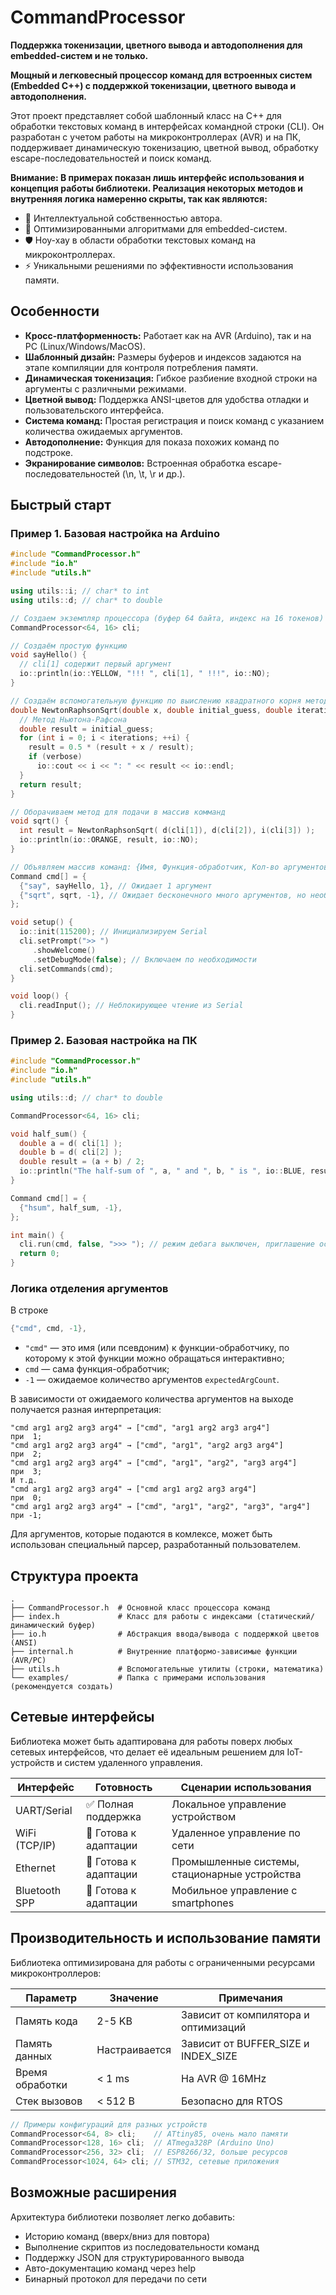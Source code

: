 # CommandProcessor

**Поддержка токенизации, цветного вывода и автодополнения для embedded-систем и не только.**


**Мощный и легковесный процессор команд для встроенных систем (Embedded C++) с поддержкой токенизации, цветного вывода и автодополнения.**

Этот проект представляет собой шаблонный класс на C++ для обработки текстовых команд в интерфейсах командной строки (CLI). Он разработан с учетом работы на микроконтроллерах (AVR) и на ПК, поддерживает динамическую токенизацию, цветной вывод, обработку escape-последовательностей и поиск команд.

**Внимание: В примерах показан лишь интерфейс использования и концепция работы библиотеки. Реализация некоторых методов и внутренняя логика намеренно скрыты, так как являются:**

* 🧠 Интеллектуальной собственностью автора.
* 🔧 Оптимизированными алгоритмами для embedded-систем.
* 🛡️ Ноу-хау в области обработки текстовых команд на микроконтроллерах.
* ⚡ Уникальными решениями по эффективности использования памяти.

## Особенности

* **Кросс-платформенность:** Работает как на AVR (Arduino), так и на PC (Linux/Windows/MacOS).
* **Шаблонный дизайн:** Размеры буферов и индексов задаются на этапе компиляции для контроля потребления памяти.
* **Динамическая токенизация:** Гибкое разбиение входной строки на аргументы с различными режимами.
* **Цветной вывод:** Поддержка ANSI-цветов для удобства отладки и пользовательского интерфейса.
* **Система команд:** Простая регистрация и поиск команд с указанием количества ожидаемых аргументов.
* **Автодополнение:** Функция для показа похожих команд по подстроке.
* **Экранирование символов:** Встроенная обработка escape-последовательностей (\n, \t, \r и др.).

## Быстрый старт
### Пример 1. Базовая настройка на Arduino

```C++
#include "CommandProcessor.h"
#include "io.h"
#include "utils.h"

using utils::i; // char* to int
using utils::d; // char* to double

// Создаем экземпляр процессора (буфер 64 байта, индекс на 16 токенов)
CommandProcessor<64, 16> cli;

// Создаём простую функцию
void sayHello() {
  // cli[1] содержит первый аргумент
  io::println(io::YELLOW, "!!! ", cli[1], " !!!", io::NO);
}

// Создаём вспомогательную функцию по выислению квадратного корня методом Ньютона-Рафсона 
double NewtonRaphsonSqrt(double x, double initial_guess, double iterations, bool verbose = false) {
  // Метод Ньютона-Рафсона
  double result = initial_guess;
  for (int i = 0; i < iterations; ++i) {
    result = 0.5 * (result + x / result);
    if (verbose)
      io::cout << i << ": " << result << io::endl;
  }
  return result;
}

// Оборачиваем метод для подачи в массив комманд
void sqrt() {
  int result = NewtonRaphsonSqrt( d(cli[1]), d(cli[2]), i(cli[3]) );
  io::println(io::ORANGE, result, io::NO);
}

// Объявляем массив команд: {Имя, Функция-обработчик, Кол-во аргументов}
Command cmd[] = {
  {"say", sayHello, 1}, // Ожидает 1 аргумент
  {"sqrt", sqrt, -1}, // Ожидает бесконечного много аргументов, но необходимо всего 3
};

void setup() {
  io::init(115200); // Инициализируем Serial
  cli.setPrompt(">> ")
     .showWelcome()
     .setDebugMode(false); // Включаем по необходимости
  cli.setCommands(cmd);
}

void loop() {
  cli.readInput(); // Неблокирующее чтение из Serial
}
```

### Пример 2. Базовая настройка на ПК
```C++
#include "CommandProcessor.h"
#include "io.h"
#include "utils.h"

using utils::d; // char* to double

CommandProcessor<64, 16> cli;

void half_sum() {
  double a = d( cli[1] );
  double b = d( cli[2] );
  double result = (a + b) / 2;
  io::println("The half-sum of ", a, " and ", b, " is ", io::BLUE, result, io::NO);
}

Command cmd[] = {
  {"hsum", half_sum, -1},
};

int main() {
  cli.run(cmd, false, ">>> "); // режим дебага выключен, приглашение осуществляется символами ">>> "
  return 0;
}
```

### Логика отделения аргументов
В строке

```C++
{"cmd", cmd, -1},
```
* ```"cmd"```  — это имя (или псевдоним) к функции-обработчику, по которому к этой функции можно обращаться интерактивно;
* ```cmd```    — сама функция-обработчик;
* ```-1```     — ожидаемое количество аргументов ```expectedArgCount```.

В зависимости от ожидаемого количества аргументов на выходе получается разная интерпретация:

```text
"cmd arg1 arg2 arg3 arg4" → ["cmd", "arg1 arg2 arg3 arg4"]           при  1;
"cmd arg1 arg2 arg3 arg4" → ["cmd", "arg1", "arg2 arg3 arg4"]        при  2;
"cmd arg1 arg2 arg3 arg4" → ["cmd", "arg1", "arg2", "arg3 arg4"]     при  3;
И т.д.
"cmd arg1 arg2 arg3 arg4" → ["cmd arg1 arg2 arg3 arg4"]              при  0;
"cmd arg1 arg2 arg3 arg4" → ["cmd", "arg1", "arg2", "arg3", "arg4"]  при -1;
```

Для аргументов, которые подаются в комлексе, может быть использован специальный парсер, разработанный пользователем.

## Структура проекта
```text
.
├── CommandProcessor.h  # Основной класс процессора команд
├── index.h             # Класс для работы с индексами (статический/динамический буфер)
├── io.h                # Абстракция ввода/вывода с поддержкой цветов (ANSI)
├── internal.h          # Внутренние платформо-зависимые функции (AVR/PC)
├── utils.h             # Вспомогательные утилиты (строки, математика)
└── examples/           # Папка с примерами использования (рекомендуется создать)
```

## Сетевые интерфейсы

Библиотека может быть адаптирована для работы поверх любых сетевых интерфейсов, что делает её идеальным решением для IoT-устройств и систем удаленного управления.

| Интерфейс	| Готовность |	Сценарии использования |
|---|---|---|
| UART/Serial |	✅ Полная поддержка	| Локальное управление устройством |
| WiFi (TCP/IP) |	🔄 Готова к адаптации |	Удаленное управление по сети |
| Ethernet |	🔄 Готова к адаптации |	Промышленные системы, стационарные устройства |
| Bluetooth SPP |	🔄 Готова к адаптации |	Мобильное управление с smartphones |

## Производительность и использование памяти

Библиотека оптимизирована для работы с ограниченными ресурсами микроконтроллеров:

| Параметр | Значение |	Примечания |
|---|---|---|
| Память кода |	2-5 KB | Зависит от компилятора и оптимизаций |
| Память данных |	Настраивается |	Зависит от BUFFER_SIZE и INDEX_SIZE |
| Время обработки |	< 1 ms |	На AVR @ 16MHz |
| Стек вызовов |	< 512 B	| Безопасно для RTOS |

```C++
// Примеры конфигураций для разных устройств
CommandProcessor<64, 8> cli;    // ATtiny85, очень мало памяти
CommandProcessor<128, 16> cli;  // ATmega328P (Arduino Uno)  
CommandProcessor<256, 32> cli;  // ESP8266/32, больше ресурсов
CommandProcessor<1024, 64> cli; // STM32, сетевые приложения
```

## Возможные расширения

Архитектура библиотеки позволяет легко добавить:

* Историю команд (вверх/вниз для повтора)
* Выполнение скриптов из последовательности команд
* Поддержку JSON для структурированного вывода
* Авто-документацию команд через help
* Бинарный протокол для передачи по сети
